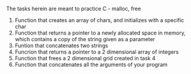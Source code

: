 The tasks herein are meant to practice C - malloc, free
1. Function that creates an array of chars, and initializes with a specific char
2. Function that returns a pointer to a newly allocated space in memory, which contains a copy of the string given as a parameter
3. Funtion that concatenates two strings
4. Funcrion that returns a pointer to a 2 dimensional array of integers	
5. Function that frees a 2 dimensional grid created in task 4
6. Function that concatenates all the arguments of your program
